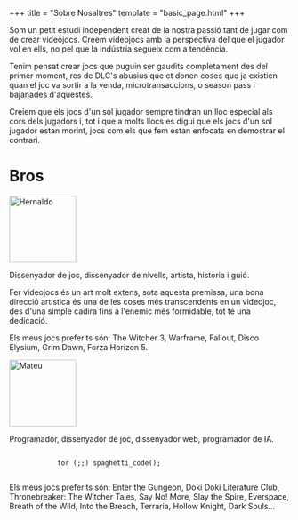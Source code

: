 +++
title = "Sobre Nosaltres"
template = "basic_page.html"
+++

Som un petit estudi independent creat de la nostra passió tant de jugar com de crear videojocs. Creem videojocs amb la perspectiva del que el jugador vol en ells, no pel que la indústria segueix com a tendència.

Tenim pensat crear jocs que puguin ser gaudits completament des del primer moment, res de DLC's abusius que et donen coses que ja existien quan el joc va sortir a la venda, microtransaccions, o season pass i bajanades d'aquestes.

Creiem que els jocs d'un sol jugador sempre tindran un lloc especial als cors dels jugadors i, tot i que a molts llocs es digui que els jocs d'un sol jugador estan morint, jocs com els que fem estan enfocats en demostrar el contrari.

# Bros

<div id="wekufu-members-hcontainer" class="horizontal-container cross-axis-center wrap">
    <div id="wekufu-member-vcontainer" class="vertical-container">
        <img class="pixelated" src="/hernaldo.png" alt="Hernaldo" width="120px" height="120px">
        <p>
            Dissenyador de joc, dissenyador de nivells, artista, història i guió.
        </p>
        <p>
            Fer videojocs és un art molt extens, sota aquesta premissa, una bona direcció artística és una de les coses més transcendents en un videojoc, des d'una simple cadira fins a l'enemic més formidable, tot té una dedicació.
        </p>
        <p>
            Els meus jocs preferits són: The Witcher 3, Warframe, Fallout, Disco Elysium, Grim Dawn, Forza Horizon 5.
        </p>
    </div>
    <div id="wekufu-member-vcontainer" class="vertical-container">
        <img class="pixelated" src="/mateu.png" alt="Mateu" width="120px" height="120px">
        <p>
            Programador, dissenyador de joc, dissenyador web, programador de IA.
        </p>
        <p>
            <code>
            for (;;) spaghetti_code();
            </code>
        </p>
        <p>
            Els meus jocs preferits són: Enter the Gungeon, Doki Doki Literature Club, Thronebreaker: The Witcher Tales, Say No! More, Slay the Spire, Everspace, Breath of the Wild, Into the Breach, Terraria, Hollow Knight, Dark Souls...
        </p>
    </div>
</div>